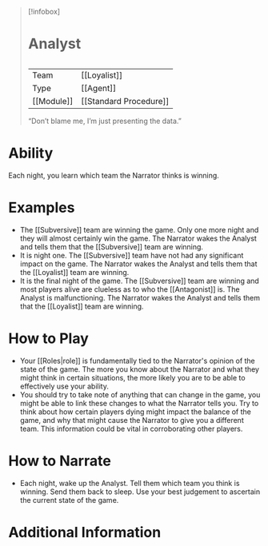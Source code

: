 > [!infobox]
> # Analyst
> ######
> |  |  |
> | ---- | ---- |
> | Team | [[Loyalist]] |
> | Type | [[Agent]] |
> | [[Module]] | [[Standard Procedure]] |
> “Don’t blame me, I’m just presenting the data.”
# Ability
Each night, you learn which team the Narrator thinks is winning.

# Examples
- The [[Subversive]] team are winning the game. Only one more night and they will almost certainly win the game. The Narrator wakes the Analyst and tells them that the [[Subversive]] team are winning.
- It is night one. The [[Subversive]] team have not had any significant impact on the game. The Narrator wakes the Analyst and tells them that the [[Loyalist]] team are winning.
- It is the final night of the game. The [[Subversive]] team are winning and most players alive are clueless as to who the [[Antagonist]] is. The Analyst is malfunctioning. The Narrator wakes the Analyst and tells them that the [[Loyalist]] team are winning.

# How to Play
- Your [[Roles|role]] is fundamentally tied to the Narrator's opinion of the state of the game. The more you know about the Narrator and what they might think in certain situations, the more likely you are to be able to effectively use your ability.
- You should try to take note of anything that can change in the game, you might be able to link these changes to what the Narrator tells you. Try to think about how certain players dying might impact the balance of the game, and why that might cause the Narrator to give you a different team. This information could be vital in corroborating other players.

# How to Narrate
- Each night, wake up the Analyst. Tell them which team you think is winning. Send them back to sleep. Use your best judgement to ascertain the current state of the game.

# Additional Information
